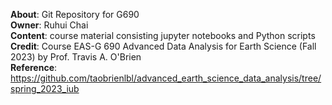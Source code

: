 **About**: Git Repository for G690  
**Owner**: Ruhui Chai  
**Content**: course material consisting jupyter notebooks and Python scripts  
**Credit**: Course EAS-G 690 Advanced Data Analysis for Earth Science (Fall 2023) by Prof. Travis A. O'Brien  
**Reference**: https://github.com/taobrienlbl/advanced_earth_science_data_analysis/tree/spring_2023_iub  